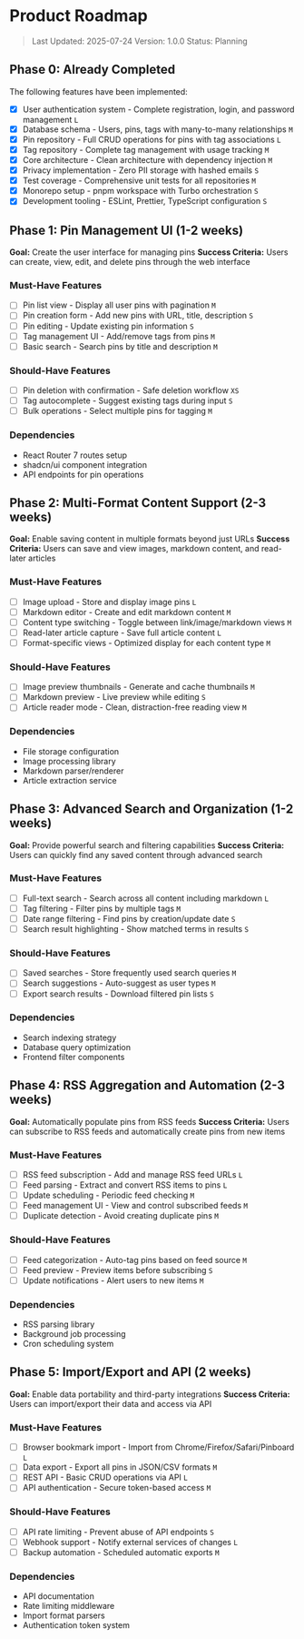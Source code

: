 # Product Roadmap

> Last Updated: 2025-07-24
> Version: 1.0.0
> Status: Planning

## Phase 0: Already Completed

The following features have been implemented:

- [x] User authentication system - Complete registration, login, and password management `L`
- [x] Database schema - Users, pins, tags with many-to-many relationships `M`
- [x] Pin repository - Full CRUD operations for pins with tag associations `L`
- [x] Tag repository - Complete tag management with usage tracking `M`
- [x] Core architecture - Clean architecture with dependency injection `M`
- [x] Privacy implementation - Zero PII storage with hashed emails `S`
- [x] Test coverage - Comprehensive unit tests for all repositories `M`
- [x] Monorepo setup - pnpm workspace with Turbo orchestration `S`
- [x] Development tooling - ESLint, Prettier, TypeScript configuration `S`

## Phase 1: Pin Management UI (1-2 weeks)

**Goal:** Create the user interface for managing pins
**Success Criteria:** Users can create, view, edit, and delete pins through the web interface

### Must-Have Features

- [ ] Pin list view - Display all user pins with pagination `M`
- [ ] Pin creation form - Add new pins with URL, title, description `S`
- [ ] Pin editing - Update existing pin information `S`
- [ ] Tag management UI - Add/remove tags from pins `M`
- [ ] Basic search - Search pins by title and description `M`

### Should-Have Features

- [ ] Pin deletion with confirmation - Safe deletion workflow `XS`
- [ ] Tag autocomplete - Suggest existing tags during input `S`
- [ ] Bulk operations - Select multiple pins for tagging `M`

### Dependencies

- React Router 7 routes setup
- shadcn/ui component integration
- API endpoints for pin operations

## Phase 2: Multi-Format Content Support (2-3 weeks)

**Goal:** Enable saving content in multiple formats beyond just URLs
**Success Criteria:** Users can save and view images, markdown content, and read-later articles

### Must-Have Features

- [ ] Image upload - Store and display image pins `L`
- [ ] Markdown editor - Create and edit markdown content `M`
- [ ] Content type switching - Toggle between link/image/markdown views `M`
- [ ] Read-later article capture - Save full article content `L`
- [ ] Format-specific views - Optimized display for each content type `M`

### Should-Have Features

- [ ] Image preview thumbnails - Generate and cache thumbnails `M`
- [ ] Markdown preview - Live preview while editing `S`
- [ ] Article reader mode - Clean, distraction-free reading view `M`

### Dependencies

- File storage configuration
- Image processing library
- Markdown parser/renderer
- Article extraction service

## Phase 3: Advanced Search and Organization (1-2 weeks)

**Goal:** Provide powerful search and filtering capabilities
**Success Criteria:** Users can quickly find any saved content through advanced search

### Must-Have Features

- [ ] Full-text search - Search across all content including markdown `L`
- [ ] Tag filtering - Filter pins by multiple tags `M`
- [ ] Date range filtering - Find pins by creation/update date `S`
- [ ] Search result highlighting - Show matched terms in results `S`

### Should-Have Features

- [ ] Saved searches - Store frequently used search queries `M`
- [ ] Search suggestions - Auto-suggest as user types `M`
- [ ] Export search results - Download filtered pin lists `S`

### Dependencies

- Search indexing strategy
- Database query optimization
- Frontend filter components

## Phase 4: RSS Aggregation and Automation (2-3 weeks)

**Goal:** Automatically populate pins from RSS feeds
**Success Criteria:** Users can subscribe to RSS feeds and automatically create pins from new items

### Must-Have Features

- [ ] RSS feed subscription - Add and manage RSS feed URLs `L`
- [ ] Feed parsing - Extract and convert RSS items to pins `L`
- [ ] Update scheduling - Periodic feed checking `M`
- [ ] Feed management UI - View and control subscribed feeds `M`
- [ ] Duplicate detection - Avoid creating duplicate pins `M`

### Should-Have Features

- [ ] Feed categorization - Auto-tag pins based on feed source `M`
- [ ] Feed preview - Preview items before subscribing `S`
- [ ] Update notifications - Alert users to new items `M`

### Dependencies

- RSS parsing library
- Background job processing
- Cron scheduling system

## Phase 5: Import/Export and API (2 weeks)

**Goal:** Enable data portability and third-party integrations
**Success Criteria:** Users can import/export their data and access via API

### Must-Have Features

- [ ] Browser bookmark import - Import from Chrome/Firefox/Safari/Pinboard `L`
- [ ] Data export - Export all pins in JSON/CSV formats `M`
- [ ] REST API - Basic CRUD operations via API `L`
- [ ] API authentication - Secure token-based access `M`

### Should-Have Features

- [ ] API rate limiting - Prevent abuse of API endpoints `S`
- [ ] Webhook support - Notify external services of changes `L`
- [ ] Backup automation - Scheduled automatic exports `M`

### Dependencies

- API documentation
- Rate limiting middleware
- Import format parsers
- Authentication token system